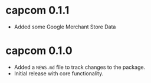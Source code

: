 # capcom 0.1.1

* Added some Google Merchant Store Data 

# capcom 0.1.0

* Added a `NEWS.md` file to track changes to the package.  
* Initial release with core functionality.  
